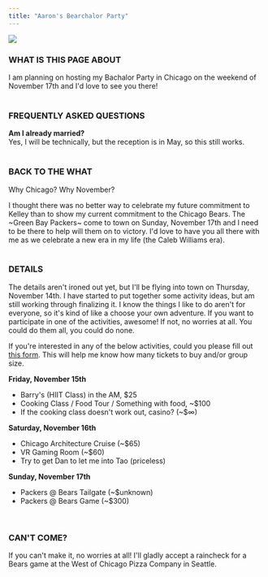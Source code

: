 ```yaml
---
title: "Aaron's Bearchalor Party"
---
```


[![](https://www.aaronpetry.io/img/bearchalor.png)](https://www.youtube.com/watch?v=fripnW7w2Us)


### WHAT IS THIS PAGE ABOUT

I am planning on hosting my Bachalor Party in Chicago on the weekend of November 17th and I'd love to see you there!   
&nbsp;

### FREQUENTLY ASKED QUESTIONS  
  
**Am I already married?**  
Yes, I will be technically, but the reception is in May, so this still works.  
&nbsp;

### BACK TO THE WHAT  

Why Chicago? Why November?  
  
I thought there was no better way to celebrate my future commitment to Kelley than to show my current commitment to the Chicago Bears. The ~Green Bay Packers~ come to town on Sunday, November 17th and I need to be there to help will them on to victory. I'd love to have you all there with me as we celebrate a new era in my life (the Caleb Williams era).  
&nbsp;

### DETAILS  

The details aren't ironed out yet, but I'll be flying into town on Thursday, November 14th. I have started to put together some activity ideas, but am still working through finalizing it. I know the things I like to do aren't for everyone, so it's kind of like a choose your own adventure. If you want to participate in one of the activities, awesome! If not, no worries at all. You could do them all, you could do none. 

If you're interested in any of the below activities, could you please fill out [this form](https://forms.gle/qUuWL7i37BxeHkrU8). This will help me know how many tickets to buy and/or group size. 

**Friday, November 15th**
- Barry's (HIIT Class) in the AM, $25
- Cooking Class / Food Tour / Something with food, ~$100
- If the cooking class doesn't work out, casino? (~$∞)

**Saturday, November 16th** 
- Chicago Architecture Cruise (~$65)
- VR Gaming Room (~$60)
- Try to get Dan to let me into Tao (priceless)

**Sunday, November 17th**
- Packers @ Bears Tailgate (~$unknown)
- Packers @ Bears Game (~$300) 

&nbsp;

### CAN'T COME? 
If you can't make it, no worries at all! I'll gladly accept a raincheck for a Bears game at the West of Chicago Pizza Company in Seattle.